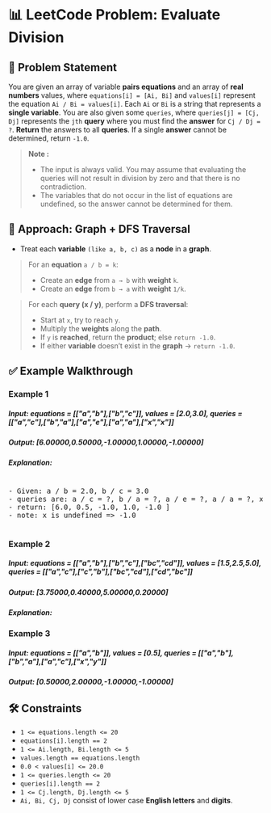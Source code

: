 # 📊 LeetCode Problem: Evaluate Division

## 🧩 Problem Statement

You are given an array of variable **pairs equations** and an array of **real numbers** values, where `equations[i] = [Ai, Bi]` and `values[i]` represent the equation `Ai / Bi = values[i]`. Each `Ai` or `Bi` is a string that represents a **single variable**.
You are also given some `queries`, where `queries[j] = [Cj, Dj]` represents the `jth` **query** where you must find the **answer** for `Cj / Dj = ?`.
**Return** the answers to all **queries**. If a single **answer** cannot be determined, return `-1.0`.

> **Note :**
> - The input is always valid. You may assume that evaluating the queries will not result in division by zero and that there is no contradiction.
> - The variables that do not occur in the list of equations are undefined, so the answer cannot be determined for them.



## 🧠 Approach: Graph + DFS Traversal

- Treat each **variable** `(like a, b, c)` as a **node** in a **graph**.

> For an **equation** `a / b = k`:
> - Create an **edge** from `a → b` with **weight** `k`.
> - Create an **edge** from `b → a` with **weight** `1/k`.

> For each **query (x / y)**, perform a **DFS traversal**:
> - Start at `x`, try to reach `y`.
> - Multiply the **weights** along the **path**.
> - If `y` is **reached**, return the **product**; else `return -1.0`.
> - If either **variable** doesn’t exist in the **graph** -> `return -1.0`.



## ✅ Example Walkthrough

### Example 1

##### Input: equations = [["a","b"],["b","c"]], values = [2.0,3.0], queries = [["a","c"],["b","a"],["a","e"],["a","a"],["x","x"]]
##### Output: [6.00000,0.50000,-1.00000,1.00000,-1.00000]

##### Explanation: 
<pre> 
- Given: a / b = 2.0, b / c = 3.0
- queries are: a / c = ?, b / a = ?, a / e = ?, a / a = ?, x / x = ? 
- return: [6.0, 0.5, -1.0, 1.0, -1.0 ]
- note: x is undefined => -1.0
  
</pre>

### Example 2

##### Input: equations = [["a","b"],["b","c"],["bc","cd"]], values = [1.5,2.5,5.0], queries = [["a","c"],["c","b"],["bc","cd"],["cd","bc"]]
##### Output: [3.75000,0.40000,5.00000,0.20000]

##### Explanation: 


### Example 3

##### Input: equations = [["a","b"]], values = [0.5], queries = [["a","b"],["b","a"],["a","c"],["x","y"]]
##### Output: [0.50000,2.00000,-1.00000,-1.00000]


## 🛠️ Constraints

- `1 <= equations.length <= 20`
- `equations[i].length == 2`
- `1 <= Ai.length, Bi.length <= 5`
- `values.length == equations.length`
- `0.0 < values[i] <= 20.0`
- `1 <= queries.length <= 20`
- `queries[i].length == 2`
- `1 <= Cj.length, Dj.length <= 5`
- `Ai, Bi, Cj, Dj` consist of lower case **English letters** and **digits**.
